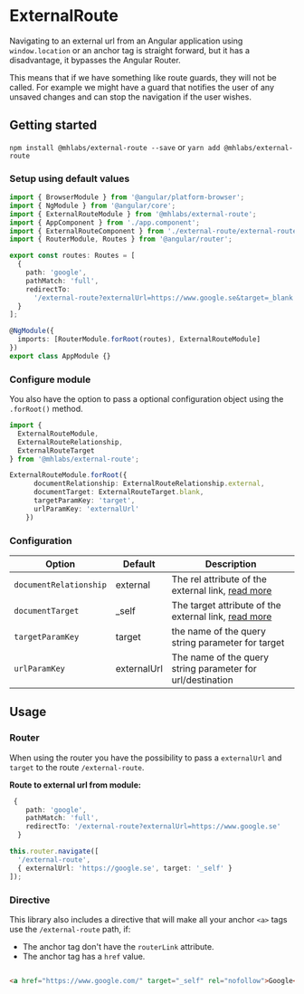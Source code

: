 # ExternalRoute


Navigating to an external url from an Angular application using `
window.location` or an anchor tag is straight forward, but it has a disadvantage, it bypasses the Angular Router.

This means that if we have something like route guards, they will not be called. For example we might have a guard that notifies the user of any unsaved changes and can stop the navigation if the user wishes.


## Getting started


`npm install @mhlabs/external-route --save` or `yarn add @mhlabs/external-route`

### Setup using default values


```typescript
import { BrowserModule } from '@angular/platform-browser';
import { NgModule } from '@angular/core';
import { ExternalRouteModule } from '@mhlabs/external-route';
import { AppComponent } from './app.component';
import { ExternalRouteComponent } from './external-route/external-route.component';
import { RouterModule, Routes } from '@angular/router';

export const routes: Routes = [
  {
    path: 'google',
    pathMatch: 'full',
    redirectTo:
      '/external-route?externalUrl=https://www.google.se&target=_blank'
  }
];

@NgModule({
  imports: [RouterModule.forRoot(routes), ExternalRouteModule]
})
export class AppModule {}
```


### Configure module

You also have the option to pass a optional configuration object using the `.forRoot()` method.

```typescript
import {
  ExternalRouteModule,
  ExternalRouteRelationship,
  ExternalRouteTarget
} from '@mhlabs/external-route';

ExternalRouteModule.forRoot({
      documentRelationship: ExternalRouteRelationship.external,
      documentTarget: ExternalRouteTarget.blank,
      targetParamKey: 'target',
      urlParamKey: 'externalUrl'
    })
```


### Configuration


| Option                 | Default     | Description                                                                                             |
| ---------------------- | ----------- | ------------------------------------------------------------------------------------------------------- |
| `documentRelationship` | external    | The rel attribute of the external link, [read more](https://www.w3schools.com/TAGS/att_a_rel.asp)       |
| `documentTarget`       | _self       | The target attribute of the external link, [read more](https://www.w3schools.com/tags/att_a_target.asp) |
| `targetParamKey`       | target      | the name of the query string parameter for target                                                       |
| `urlParamKey`          | externalUrl | The name of the query string parameter for url/destination                                              |

## Usage



### Router



When using the router you have the possibility to pass a `externalUrl` and `target` to the route `/external-route`.

**Route to external url from module:**


```typescript
 {
    path: 'google',
    pathMatch: 'full',
    redirectTo: '/external-route?externalUrl=https://www.google.se'
  }
```

```typescript
this.router.navigate([
  '/external-route',
  { externalUrl: 'https://google.se', target: '_self' }
]);
```


### Directive

This library also includes a directive that will make all your anchor `<a>` tags use the `/external-route` path, if:

- The anchor tag don't have the `routerLink` attribute.
- The anchor tag has a `href` value.


```html

<a href="https://www.google.com/" target="_self" rel="nofollow">Google</a>

```
